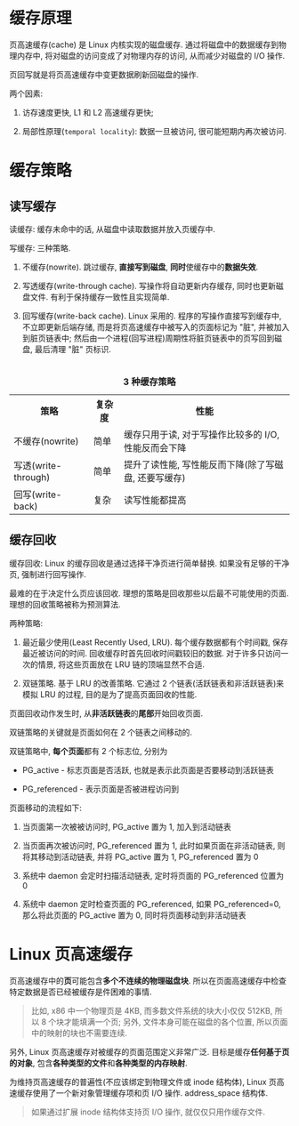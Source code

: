 
# 缓存原理

页高速缓存(cache) 是 Linux 内核实现的磁盘缓存. 通过将磁盘中的数据缓存到物理内存中, 将对磁盘的访问变成了对物理内存的访问, 从而减少对磁盘的 I/O 操作.

页回写就是将页高速缓存中变更数据刷新回磁盘的操作.

两个因素:

1. 访存速度更快, L1 和 L2 高速缓存更快;

2. 局部性原理(`temporal locality`): 数据一旦被访问, 很可能短期内再次被访问.

# 缓存策略

## 读写缓存

读缓存: 缓存未命中的话, 从磁盘中读取数据并放入页缓存中.

写缓存: 三种策略.

1. 不缓存(nowrite). 跳过缓存, **直接写到磁盘**, **同时**使缓存中的**数据失效**.

2. 写透缓存(write-through cache). 写操作将自动更新内存缓存, 同时也更新磁盘文件. 有利于保持缓存一致性且实现简单.

3. 回写缓存(write-back cache). Linux 采用的. 程序的写操作直接写到缓存中, 不立即更新后端存储, 而是将页高速缓存中被写入的页面标记为 "脏", 并被加入到脏页链表中; 然后由一个进程(回写进程)周期性将脏页链表中的页写回到磁盘, 最后清理 "脏" 页标识.

<table>
 <caption><b><br>3 种缓存策略</br></b></caption>
    <tr>
        <th>策略</th>
        <th>复杂度</th>
	<th>性能</th>
    </tr>
    <tr>
        <td>不缓存(nowrite)</td>
        <td>简单</td>
        <td>
	缓存只用于读, 对于写操作比较多的 I/O, 性能反而会下降
        </td>
    </tr>
    <tr>
        <td>写透(write-through)</td>
        <td>简单</td>
        <td>
	提升了读性能, 写性能反而下降(除了写磁盘, 还要写缓存)
        </td>
    </tr>
    <tr>
        <td>回写(write-back)</td>
        <td>复杂</td>
        <td>
	读写性能都提高
        </td>
    </tr>
</table>

## 缓存回收

缓存回收: Linux 的缓存回收是通过选择干净页进行简单替换. 如果没有足够的干净页, 强制进行回写操作.

最难的在于决定什么页应该回收. 理想的策略是回收那些以后最不可能使用的页面. 理想的回收策略被称为预测算法.

两种策略:

1. 最近最少使用(Least Recently Used, LRU). 每个缓存数据都有个时间戳, 保存最近被访问的时间. 回收缓存时首先回收时间戳较旧的数据. 对于许多只访问一次的情景, 将这些页面放在 LRU 链的顶端显然不合适.

2. 双链策略. 基于 LRU 的改善策略. 它通过 2 个链表(活跃链表和非活跃链表)来模拟 LRU 的过程, 目的是为了提高页面回收的性能.

页面回收动作发生时, 从**非活跃链表**的**尾部**开始回收页面.

双链策略的关键就是页面如何在 2 个链表之间移动的.

双链策略中, **每个页面**都有 2 个标志位, 分别为

* PG_active - 标志页面是否活跃, 也就是表示此页面是否要移动到活跃链表

* PG_referenced - 表示页面是否被进程访问到

页面移动的流程如下:

1. 当页面第一次被被访问时, PG_active 置为 1, 加入到活动链表

2. 当页面再次被访问时, PG_referenced 置为 1, 此时如果页面在非活动链表, 则将其移动到活动链表, 并将 PG_active 置为 1, PG_referenced 置为 0

3. 系统中 daemon 会定时扫描活动链表, 定时将页面的 PG_referenced 位置为 0

4. 系统中 daemon 定时检查页面的 PG_referenced, 如果 PG_referenced=0, 那么将此页面的 PG_active 置为 0, 同时将页面移动到非活动链表

# Linux 页高速缓存

页高速缓存中的**页**可能包含**多个不连续的物理磁盘块**. 所以在页面高速缓存中检查特定数据是否已经被缓存是件困难的事情.

> 比如, x86 中一个物理页是 4KB, 而多数文件系统的块大小仅仅 512KB, 所以 8 个块才能填满一个页; 另外, 文件本身可能在磁盘的各个位置, 所以页面中的映射的块也不需要连续.

另外, Linux 页高速缓存对被缓存的页面范围定义非常广泛. 目标是缓存**任何基于页的对象**, 包含**各种类型的文件**和**各种类型的内存映射**.

为维持页高速缓存的普遍性(不应该绑定到物理文件或 inode 结构体), Linux 页高速缓存使用了一个新对象管理缓存项和页 I/O 操作. address_space 结构体.

> 如果通过扩展 inode 结构体支持页 I/O 操作, 就仅仅只用作缓存文件.



